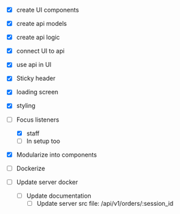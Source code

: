 - [x] create UI components

- [x] create api models
- [x] create api logic

- [x] connect UI to api
- [x] use api in UI

- [x] Sticky header
- [x] loading screen

- [x] styling

- [ ] Focus listeners 
  - [x] staff
  - [ ] In setup too

- [x] Modularize into components

- [ ] Dockerize
- [ ] Update server docker
  - [ ] Update documentation
    - [ ] Update server src file: /api/v1/orders/:session_id